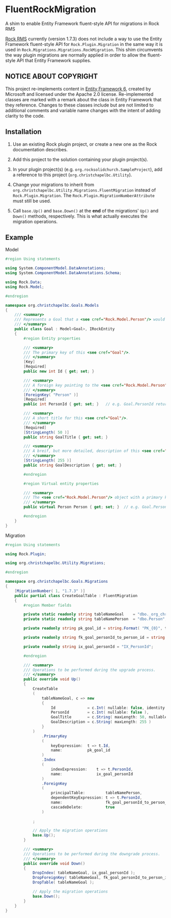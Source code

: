 # FluentRockMigration
A shim to enable Entity Framework fluent-style API for migrations in Rock RMS

<a href="https://github.com/SparkDevNetwork/Rock">Rock RMS</a>
currently (version 1.7.3) does not include a way to use the Entity Framework fluent-style API for
`Rock.Plugin.Migration` in the same way it is used in `Rock.Migrations.Migrations.RockMigration`.
This shim circumvents the way plugin migrations are normally applied in order to allow the
fluent-style API that Entity Framework supplies.

## NOTICE ABOUT COPYRIGHT
This project re-implements content in
<a href="https://github.com/aspnet/EntityFramework6">Entity Framework 6</a>,
created by Microsoft and licensed under the Apache 2.0 license.
Re-implemented classes are marked with a remark about the class in Entity Framework
that they reference. Changes to these classes include but are not limited to
additional comments and variable name changes with the intent of adding clarity to the code.

## Installation
1. Use an existing Rock plugin project, or create a new one as the Rock documentation describes.

2. Add this project to the solution containing your plugin project(s).

3. In your plugin project(s) (e.g. `org.rocksolidchurch.SampleProject`),
add a reference to this project (`org.christchapelbc.Utility`).

4. Change your migrations to inherit from `org.christchapelbc.Utility.Migrations.FluentMigration`
instead of `Rock.Plugin.Migration`. The `Rock.Plugin.MigrationNumberAttribute` must still be used.

5. Call `base.Up()` and `base.Down()` at the <b>end</b> of the migrations' `Up()` and `Down()`
methods, respectively. This is what actually executes the migration operations.

## Example
Model
```C#
#region Using statements

using System.ComponentModel.DataAnnotations;
using System.ComponentModel.DataAnnotations.Schema;

using Rock.Data;
using Rock.Model;

#endregion

namespace org.christchapelbc.Goals.Models
{
    /// <summary>
    /// Represents a Goal that a <see cref="Rock.Model.Person"/> would have.
    /// </summary>
    public class Goal : Model<Goal>, IRockEntity
    {
        #region Entity properties

        /// <summary>
        /// The primary key of this <see cref="Goal"/>.
        /// </summary>
        [Key]
        [Required]
        public new int Id { get; set; }

        /// <summary>
        /// A foreign key pointing to the <see cref="Rock.Model.Person"/> who has this <see cref="Goal"/>.
        /// </summary>
        [ForeignKey( "Person" )]
        [Required]
        public int PersonId { get; set; }   // e.g. Goal.PersonId returns 1

        /// <summary>
        /// A short title for this <see cref="Goal"/>.
        /// </summary>
        [Required]
        [StringLength( 50 )]
        public string GoalTitle { get; set; }

        /// <summary>
        /// A breif, but more detailed, description of this <see cref="Goal"/>.
        /// </summary>
        [StringLength( 255 )]
        public string GoalDescription { get; set; }

        #endregion

        #region Virtual entity properties

        /// <summary>
        /// The <see cref="Rock.Model.Person"/> object with a primary key of <see cref="PersonId"/>.
        /// </summary>
        public virtual Person Person { get; set; }  // e.g. Goal.Person.FullName returns "John Doe"

        #endregion
    }
}

```

Migration
```C#
#region Using statements

using Rock.Plugin;

using org.christchapelbc.Utility.Migrations;

#endregion

namespace org.christchapelbc.Goals.Migrations
{
    [MigrationNumber( 1, "1.7.3" )]
    public partial class CreateGoalTable : FluentMigration
    {
        #region Member fields

        private static readonly string tableNameGoal    = "dbo._org_christchapelbc_Goals_Goal";
        private static readonly string tableNamePerson  = "dbo.Person";

        private readonly string pk_goal_id = string.Format( "PK_{0}", tableNameGoal );

        private readonly string fk_goal_personId_to_person_id = string.Format( "FK_{0}_{1}_Id", tableNameGoal, tableNamePerson );

        private readonly string ix_goal_personId = "IX_PersonId";

        #endregion

        /// <summary>
        /// Operations to be performed during the upgrade process.
        /// </summary>
        public override void Up()
        {
            CreateTable
            (
                tableNameGoal, c => new
                {
                    Id              = c.Int( nullable: false, identity: true ),
                    PersonId        = c.Int( nullable: false ),
                    GoalTitle       = c.String( maxLength: 50, nullable: false ),
                    GoalDescription = c.String( maxLength: 255 )
                }
            )
                .PrimaryKey
                (
                    keyExpression:  t => t.Id,
                    name:           pk_goal_id
                )
                .Index
                (
                    indexExpression:    t => t.PersonId,
                    name:               ix_goal_personId
                )
                .ForeignKey
                (
                    principalTable:         tableNamePerson,
                    dependentKeyExpression: t => t.PersonId,
                    name:                   fk_goal_personId_to_person_id,
                    cascadeDelete:          true
                )
                
            ;

            // Apply the migration operations
            base.Up();
        }

        /// <summary>
        /// Operations to be performed during the downgrade process.
        /// </summary>
        public override void Down()
        {
            DropIndex( tableNameGoal, ix_goal_personId );
            DropForeignKey( tableNameGoal, fk_goal_personId_to_person_id );
            DropTable( tableNameGoal );

            // Apply the migration operations
            base.Down();
        }
    }
}
```
